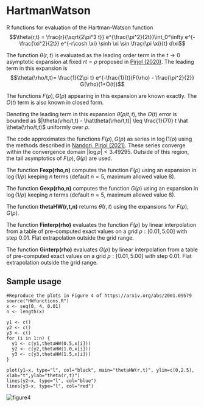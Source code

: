 # HartmanWatson
R functions for evaluation of the Hartman-Watson function $$\theta(r,t) = \frac{r}{\sqrt{2\pi^3 t}} e^{\frac{\pi^2}{2t}}\int_0^\infty e^{-\frac{\xi^2}{2t}} e^{-r\cosh \xi} \sinh \xi \sin \frac{\pi \xi}{t} d\xi$$

The function $\theta(r,t)$ is evaluated as the leading order term in the $t\to 0$ asymptotic expansion at fixed $r t = \rho$ proposed in [Pirjol (2020)](https://arxiv.org/abs/2001.09579).
The leading term in this expansion is 
$$\theta(\rho/t,t)= \frac{1}{2\pi t} e^{-\frac{1}{t}(F(\rho) - \frac{\pi^2}{2}} G(\rho)(1+O(t))$$ 

The functions $F(\rho),G(\rho)$ appearing in this expansion are known exactly. The $O(t)$ term is also known in closed form.

Denoting the leading term in this expansion $\hat \theta(\rho/t,t)$, the $O(t)$ error is bounded as
$|\theta(\rho/t,t) - \hat\theta(\rho/t,t)| \leq \frac{1}{70} t \hat \theta(\rho/t,t)$ uniformly over $\rho$.

The code approximates the functions $F(\rho),G(\rho)$ as series in $\log(1/\rho)$ using the methods described in [Nandori, Pirjol (2021)](https://arxiv.org/abs/2209.09412).
These series converge within the convergence domain $|\log\rho| < 3.49295$. Outside of this region, the tail asymptotics of $F(\rho),G(\rho)$ are used. 

The function **Fexp(rho,n)** computes the function $F(\rho)$ using an expansion in $\log(1/\rho)$ keeping $n$ terms (default $n=5$, maximum allowed value 8). 

The function **Gexp(rho,n)** computes the function $G(\rho)$ using an expansion in $\log(1/\rho)$ keeping $n$ terms (default $n=5$, maximum allowed value 8).

The function **thetaHW(r,t,n)** returns $\hat \theta(r,t)$ using the expansions for $F(\rho),G(\rho)$.

The function **Finterp(rho)** evaluates the function $F(\rho)$ by linear interpolation from a table of pre-computed exact values on a grid $\rho:[0.01,5.00]$ with step 0.01. Flat extrapolation outside the grid range.

The function **Ginterp(rho)** evaluates $G(\rho)$ by linear interpolation from a table of pre-computed exact values on a grid $\rho:[0.01,5.00]$ with step 0.01. Flat extrapolation outside the grid range.
 

## **Sample usage**
```
#Reproduce the plots in Figure 4 of https://arxiv.org/abs/2001.09579
source("HWfunctions.R")
x <- seq(0, 4, 0.01)
n <- length(x)

y1 <- c()
y2 <- c()
y3 <- c()
for (i in 1:n) {
  y1 <- c(y1,thetaHW(0.5,x[i]))
  y2 <- c(y2,thetaHW(1.0,x[i]))
  y3 <- c(y3,thetaHW(1.5,x[i]))
}

plot(y1~x, type="l", col="black", main="thetaHW(r,t)", ylim=c(0,2.5), xlab="t",ylab="theta(r,t)")
lines(y2~x, type="l", col="blue")
lines(y3~x, type="l", col="red")
```
![figure4](https://github.com/dan-pirjol/HartmanWatson/assets/60016102/7158ad3e-0d8d-411f-82ea-e8f3673b6a34)



